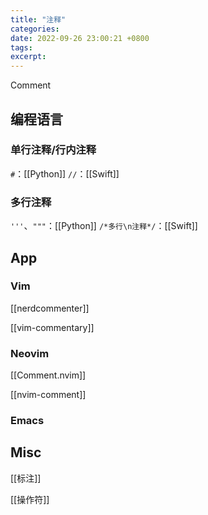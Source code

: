 ```yaml
---
title: "注释"
categories: 
date: 2022-09-26 23:00:21 +0800
tags: 
excerpt: 
---
```


Comment











## 编程语言





### 单行注释/行内注释

`#`：[[Python]]
`//`：[[Swift]]

### 多行注释

`'''`、`"""`：[[Python]]
`/*多行\n注释*/`：[[Swift]]







## App


### Vim

[[nerdcommenter]]

[[vim-commentary]]

### Neovim

[[Comment.nvim]]

[[nvim-comment]]



### Emacs



## Misc

[[标注]]


[[操作符]]


